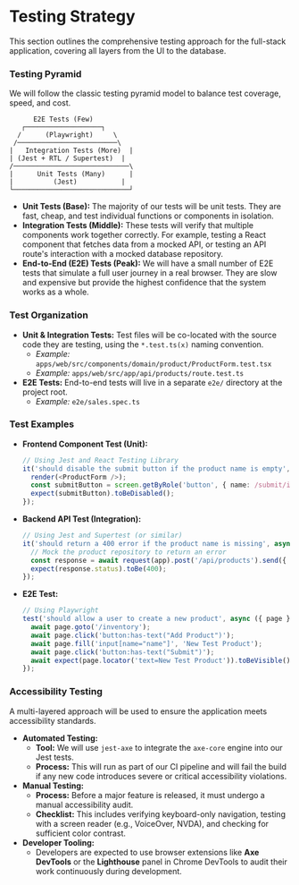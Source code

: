# Testing Strategy

This section outlines the comprehensive testing approach for the full-stack application, covering all layers from the UI to the database.

### Testing Pyramid

We will follow the classic testing pyramid model to balance test coverage, speed, and cost.

```text
      E2E Tests (Few)
   ┌───────────────────┐
  /      (Playwright)     \
 /─────────────────────────\
|   Integration Tests (More)  |
| (Jest + RTL / Supertest)  |
/─────────────────────────────\
|      Unit Tests (Many)      |
|          (Jest)           |
└─────────────────────────────┘
```

- **Unit Tests (Base):** The majority of our tests will be unit tests. They are fast, cheap, and test individual functions or components in isolation.
- **Integration Tests (Middle):** These tests will verify that multiple components work together correctly. For example, testing a React component that fetches data from a mocked API, or testing an API route's interaction with a mocked database repository.
- **End-to-End (E2E) Tests (Peak):** We will have a small number of E2E tests that simulate a full user journey in a real browser. They are slow and expensive but provide the highest confidence that the system works as a whole.

### Test Organization

- **Unit & Integration Tests:** Test files will be co-located with the source code they are testing, using the `*.test.ts(x)` naming convention.
    - *Example:* `apps/web/src/components/domain/product/ProductForm.test.tsx`
    - *Example:* `apps/web/src/app/api/products/route.test.ts`
- **E2E Tests:** End-to-end tests will live in a separate `e2e/` directory at the project root.
    - *Example:* `e2e/sales.spec.ts`

### Test Examples

- **Frontend Component Test (Unit):**
    ```typescript
    // Using Jest and React Testing Library
    it('should disable the submit button if the product name is empty', () => {
      render(<ProductForm />);
      const submitButton = screen.getByRole('button', { name: /submit/i });
      expect(submitButton).toBeDisabled();
    });
    ```

- **Backend API Test (Integration):**
    ```typescript
    // Using Jest and Supertest (or similar)
    it('should return a 400 error if the product name is missing', async () => {
      // Mock the product repository to return an error
      const response = await request(app).post('/api/products').send({ price: 9.99 });
      expect(response.status).toBe(400);
    });
    ```

- **E2E Test:**
    ```typescript
    // Using Playwright
    test('should allow a user to create a new product', async ({ page }) => {
      await page.goto('/inventory');
      await page.click('button:has-text("Add Product")');
      await page.fill('input[name="name"]', 'New Test Product');
      await page.click('button:has-text("Submit")');
      await expect(page.locator('text=New Test Product')).toBeVisible();
    });
    ```

### Accessibility Testing

A multi-layered approach will be used to ensure the application meets accessibility standards.

-   **Automated Testing:**
    -   **Tool:** We will use `jest-axe` to integrate the `axe-core` engine into our Jest tests.
    -   **Process:** This will run as part of our CI pipeline and will fail the build if any new code introduces severe or critical accessibility violations.
-   **Manual Testing:**
    -   **Process:** Before a major feature is released, it must undergo a manual accessibility audit.
    -   **Checklist:** This includes verifying keyboard-only navigation, testing with a screen reader (e.g., VoiceOver, NVDA), and checking for sufficient color contrast.
-   **Developer Tooling:**
    -   Developers are expected to use browser extensions like **Axe DevTools** or the **Lighthouse** panel in Chrome DevTools to audit their work continuously during development.
